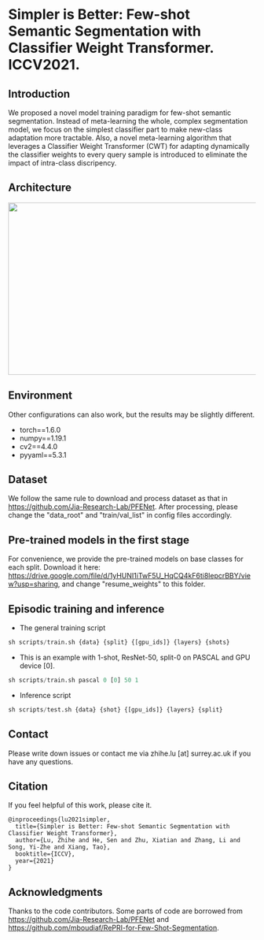# Simpler is Better: Few-shot Semantic Segmentation with Classifier Weight Transformer. ICCV2021.

## Introduction
We proposed a novel model training paradigm for few-shot semantic segmentation. Instead of meta-learning the whole, complex segmentation model, we focus on the simplest
classifier part to make new-class adaptation more tractable. Also, a novel meta-learning algorithm that leverages a Classifier Weight Transformer (CWT) for adapting dynamically the classifier weights to every query sample is introduced to eliminate the impact of intra-class discripency. 

## Architecture
<a href="url"><img src="https://github.com/zhiheLu/CWT-for-FSS/blob/main/doc/framework.jpg" align="center" height="350" width="900" ></a>

## Environment
Other configurations can also work, but the results may be slightly different.
- torch==1.6.0
- numpy==1.19.1
- cv2==4.4.0
- pyyaml==5.3.1

## Dataset
We follow the same rule to download and process dataset as that in https://github.com/Jia-Research-Lab/PFENet. After processing, please change the "data_root" and "train/val_list" in config files accordingly.

## Pre-trained models in the first stage
For convenience, we provide the pre-trained models on base classes for each split. Download it here: https://drive.google.com/file/d/1yHUNI1iTwF5U_HqCQ4kF6ti8lepcrBBY/view?usp=sharing, and change "resume_weights" to this folder.

## Episodic training and inference
- The general training script
```python
sh scripts/train.sh {data} {split} {[gpu_ids]} {layers} {shots}
```
- This is an example with 1-shot, ResNet-50, split-0 on PASCAL and GPU device [0].
```python
sh scripts/train.sh pascal 0 [0] 50 1
```
- Inference script
```python
sh scripts/test.sh {data} {shot} {[gpu_ids]} {layers} {split}
```

## Contact
Please write down issues or contact me via zhihe.lu [at] surrey.ac.uk if you have any questions.

## Citation
If you feel helpful of this work, please cite it.

```
@inproceedings{lu2021simpler,
  title={Simpler is Better: Few-shot Semantic Segmentation with Classifier Weight Transformer},
  author={Lu, Zhihe and He, Sen and Zhu, Xiatian and Zhang, Li and Song, Yi-Zhe and Xiang, Tao},
  booktitle={ICCV},
  year={2021}
}
```

## Acknowledgments
Thanks to the code contributors. Some parts of code are borrowed from https://github.com/Jia-Research-Lab/PFENet and https://github.com/mboudiaf/RePRI-for-Few-Shot-Segmentation.

